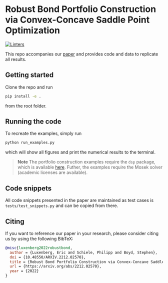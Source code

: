 # Robust Bond Portfolio Construction via Convex-Concave Saddle Point Optimization
[![Linters](https://github.com/cvxgrp/robust_bond_portfolio/actions/workflows/linter.yml/badge.svg)](https://github.com/cvxgrp/robust_bond_portfolio/actions/workflows/linter.yml)

This repo accompanies our [paper](https://arxiv.org/abs/2212.02570) and provides code and data to replicate all results.

## Getting started
Clone the repo and run
```bash
pip install -e .
```
from the root folder.

## Running the code
To recreate the examples, simply run
```bash
python run_examples.py
```
which will show all figures and print the numerical results to the terminal.

> **Note**
> The portfolio construction examples require the `dsp` package, which is available [here](https://github.com/cvxgrp/dsp).
> Futher, the examples require the Mosek solver (academic licenses are available).

## Code snippets
All code snippets presented in the paper are maintained as test cases is `tests/test_snippets.py` and can be copied from there.

## Citing
If you want to reference our paper in your research, please consider citing us by using the following BibTeX:

```BibTeX
@misc{luxenberg2022robustbond,
  author = {Luxenberg, Eric and Schiele, Philipp and Boyd, Stephen},
  doi = {10.48550/ARXIV.2212.02570},
  title = {Robust Bond Portfolio Construction via Convex-Concave Saddle Point Optimization},
  url = {https://arxiv.org/abs/2212.02570},
  year = {2022}
}
```
